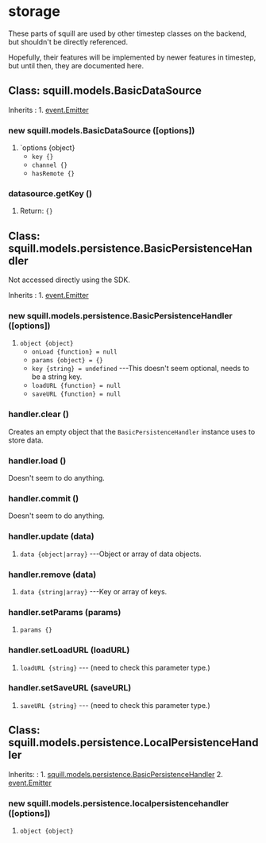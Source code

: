 # storage

These parts of squill are used by other timestep classes on
the backend, but shouldn't be directly referenced.

Hopefully, their features will be implemented by newer
features in timestep, but until then, they are documented here.

## Class: squill.models.BasicDataSource

Inherits
:    1. [event.Emitter](./event.html#class-event.emitter)

### new squill.models.BasicDataSource ([options])
1. `options {object}
	* `key {}`
	* `channel {}`
	* `hasRemote {}`

### datasource.getKey ()
1. Return: `{}`


## Class: squill.models.persistence.BasicPersistenceHandler

Not accessed directly using the SDK.

Inherits
:    1. [event.Emitter](./event.html#class-event.emitter)

### new squill.models.persistence.BasicPersistenceHandler ([options])
1. `object {object}`
	* `onLoad {function} = null`
	* `params {object} = {}`
	* `key {string} = undefined` ---This doesn't seem optional, needs to be a string key.
	* `loadURL {function} = null`
	* `saveURL {function} = null`

### handler.clear ()

Creates an empty object that the `BasicPersistenceHandler` instance uses to store data.

### handler.load ()

Doesn't seem to do anything.

### handler.commit ()

Doesn't seem to do anything.

### handler.update (data)
1. `data {object|array}` ---Object or array of data objects.

### handler.remove (data)
1. `data {string|array}` ---Key or array of keys.

### handler.setParams (params)
1. `params {}`

### handler.setLoadURL (loadURL)
1. `loadURL {string}` --- (need to check this parameter type.)

### handler.setSaveURL (saveURL)
1. `saveURL {string}` --- (need to check this parameter type.)


## Class: squill.models.persistence.LocalPersistenceHandler

Inherits:
:    1. [squill.models.persistence.BasicPersistenceHandler](./squill-models-persistence-basicpersistencehandler.html)
     2. [event.Emitter](./event.html#class-event.emitter)

### new squill.models.persistence.localpersistencehandler ([options])
1. `object {object}`
